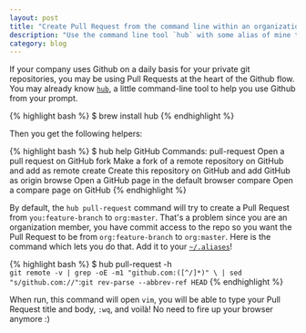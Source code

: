 ```yaml
---
layout: post
title: "Create Pull Request from the command line within an organization"
description: "Use the command line tool `hub` with some alias of mine to easily create pull requests"
category: blog
---
```


If your company uses Github on a daily basis for your private git repositories,
you may be using Pull Requests at the heart of the Github flow. You may already
know [`hub`](http://hub.github.com/), a little command-line tool to help you
use Github from your prompt.

{% highlight bash %}
$ brew install hub
{% endhighlight %}

Then you get the following helpers:

{% highlight bash %}
$ hub help
GitHub Commands:
   pull-request   Open a pull request on GitHub
   fork           Make a fork of a remote repository on GitHub and add as remote
   create         Create this repository on GitHub and add GitHub as origin
   browse         Open a GitHub page in the default browser
   compare        Open a compare page on GitHub
{% endhighlight %}

By default, the `hub pull-request` command will try to create a Pull Request
from `you:feature-branch` to `org:master`. That's a problem since you are
an organization member, you have commit access to the repo so you want the
Pull Request to be from `org:feature-branch` to `org:master`. Here is the
command which lets you do that. Add it to your [`~/.aliases`](https://github.com/ssaunier/dotfiles/blob/master/aliases#L19-L21)!

{% highlight bash %}
$ hub pull-request -h \
`git remote -v | grep -oE -m1 "github.com:([^/]*)" \
| sed "s/github.com://"`:`git rev-parse --abbrev-ref HEAD`
{% endhighlight %}

When run, this command will open `vim`, you will be able to type your Pull Request
title and body, `:wq`, and voilà! No need to fire up your browser anymore :)